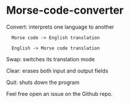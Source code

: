 # Morse-code-converter

  Convert: interprets one language to another
      
      Morse code -> English translation
  
      English -> Morse code translation
  
  Swap: switches its translation mode
  
  Clear: erases both input and output fields
  
  Quit: shuts down the program
  
Feel free open an issue on the Github repo.
